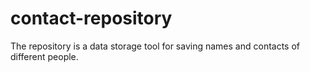 # contact-repository
The repository is a data storage tool for saving names and contacts of different people.
